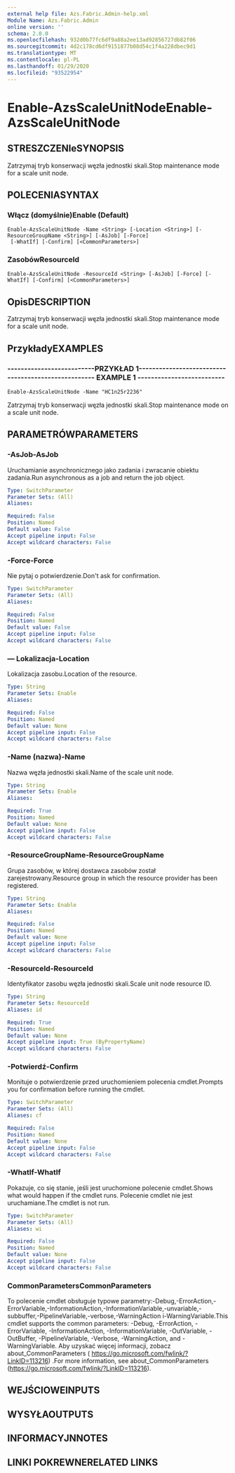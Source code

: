 ```yaml
---
external help file: Azs.Fabric.Admin-help.xml
Module Name: Azs.Fabric.Admin
online version: ''
schema: 2.0.0
ms.openlocfilehash: 932d0b77fc6df9a88a2ee13ad92856727db82f06
ms.sourcegitcommit: 4d2c178cd6df9151877b08d54c1f4a228dbec9d1
ms.translationtype: MT
ms.contentlocale: pl-PL
ms.lasthandoff: 01/29/2020
ms.locfileid: "93522954"
---
```

# <span data-ttu-id="e4e20-101">Enable-AzsScaleUnitNode</span><span class="sxs-lookup"><span data-stu-id="e4e20-101">Enable-AzsScaleUnitNode</span></span>

## <span data-ttu-id="e4e20-102">STRESZCZENIe</span><span class="sxs-lookup"><span data-stu-id="e4e20-102">SYNOPSIS</span></span>
<span data-ttu-id="e4e20-103">Zatrzymaj tryb konserwacji węzła jednostki skali.</span><span class="sxs-lookup"><span data-stu-id="e4e20-103">Stop maintenance mode for a scale unit node.</span></span>

## <span data-ttu-id="e4e20-104">POLECENIA</span><span class="sxs-lookup"><span data-stu-id="e4e20-104">SYNTAX</span></span>

### <span data-ttu-id="e4e20-105">Włącz (domyślnie)</span><span class="sxs-lookup"><span data-stu-id="e4e20-105">Enable (Default)</span></span>
```
Enable-AzsScaleUnitNode -Name <String> [-Location <String>] [-ResourceGroupName <String>] [-AsJob] [-Force]
 [-WhatIf] [-Confirm] [<CommonParameters>]
```

### <span data-ttu-id="e4e20-106">Zasobów</span><span class="sxs-lookup"><span data-stu-id="e4e20-106">ResourceId</span></span>
```
Enable-AzsScaleUnitNode -ResourceId <String> [-AsJob] [-Force] [-WhatIf] [-Confirm] [<CommonParameters>]
```

## <span data-ttu-id="e4e20-107">Opis</span><span class="sxs-lookup"><span data-stu-id="e4e20-107">DESCRIPTION</span></span>
<span data-ttu-id="e4e20-108">Zatrzymaj tryb konserwacji węzła jednostki skali.</span><span class="sxs-lookup"><span data-stu-id="e4e20-108">Stop maintenance mode for a scale unit node.</span></span>

## <span data-ttu-id="e4e20-109">Przykłady</span><span class="sxs-lookup"><span data-stu-id="e4e20-109">EXAMPLES</span></span>

### <span data-ttu-id="e4e20-110">--------------------------PRZYKŁAD 1--------------------------</span><span class="sxs-lookup"><span data-stu-id="e4e20-110">-------------------------- EXAMPLE 1 --------------------------</span></span>
```
Enable-AzsScaleUnitNode -Name "HC1n25r2236"
```

<span data-ttu-id="e4e20-111">Zatrzymaj tryb konserwacji węzła jednostki skali.</span><span class="sxs-lookup"><span data-stu-id="e4e20-111">Stop maintenance mode on a scale unit node.</span></span>

## <span data-ttu-id="e4e20-112">PARAMETRÓW</span><span class="sxs-lookup"><span data-stu-id="e4e20-112">PARAMETERS</span></span>

### <span data-ttu-id="e4e20-113">-AsJob</span><span class="sxs-lookup"><span data-stu-id="e4e20-113">-AsJob</span></span>
<span data-ttu-id="e4e20-114">Uruchamianie asynchronicznego jako zadania i zwracanie obiektu zadania.</span><span class="sxs-lookup"><span data-stu-id="e4e20-114">Run asynchronous as a job and return the job object.</span></span>

```yaml
Type: SwitchParameter
Parameter Sets: (All)
Aliases: 

Required: False
Position: Named
Default value: False
Accept pipeline input: False
Accept wildcard characters: False
```

### <span data-ttu-id="e4e20-115">-Force</span><span class="sxs-lookup"><span data-stu-id="e4e20-115">-Force</span></span>
<span data-ttu-id="e4e20-116">Nie pytaj o potwierdzenie.</span><span class="sxs-lookup"><span data-stu-id="e4e20-116">Don't ask for confirmation.</span></span>

```yaml
Type: SwitchParameter
Parameter Sets: (All)
Aliases: 

Required: False
Position: Named
Default value: False
Accept pipeline input: False
Accept wildcard characters: False
```

### <span data-ttu-id="e4e20-117">— Lokalizacja</span><span class="sxs-lookup"><span data-stu-id="e4e20-117">-Location</span></span>
<span data-ttu-id="e4e20-118">Lokalizacja zasobu.</span><span class="sxs-lookup"><span data-stu-id="e4e20-118">Location of the resource.</span></span>

```yaml
Type: String
Parameter Sets: Enable
Aliases: 

Required: False
Position: Named
Default value: None
Accept pipeline input: False
Accept wildcard characters: False
```

### <span data-ttu-id="e4e20-119">-Name (nazwa)</span><span class="sxs-lookup"><span data-stu-id="e4e20-119">-Name</span></span>
<span data-ttu-id="e4e20-120">Nazwa węzła jednostki skali.</span><span class="sxs-lookup"><span data-stu-id="e4e20-120">Name of the scale unit node.</span></span>

```yaml
Type: String
Parameter Sets: Enable
Aliases: 

Required: True
Position: Named
Default value: None
Accept pipeline input: False
Accept wildcard characters: False
```

### <span data-ttu-id="e4e20-121">-ResourceGroupName</span><span class="sxs-lookup"><span data-stu-id="e4e20-121">-ResourceGroupName</span></span>
<span data-ttu-id="e4e20-122">Grupa zasobów, w której dostawca zasobów został zarejestrowany.</span><span class="sxs-lookup"><span data-stu-id="e4e20-122">Resource group in which the resource provider has been registered.</span></span>

```yaml
Type: String
Parameter Sets: Enable
Aliases: 

Required: False
Position: Named
Default value: None
Accept pipeline input: False
Accept wildcard characters: False
```

### <span data-ttu-id="e4e20-123">-ResourceId</span><span class="sxs-lookup"><span data-stu-id="e4e20-123">-ResourceId</span></span>
<span data-ttu-id="e4e20-124">Identyfikator zasobu węzła jednostki skali.</span><span class="sxs-lookup"><span data-stu-id="e4e20-124">Scale unit node resource ID.</span></span>

```yaml
Type: String
Parameter Sets: ResourceId
Aliases: id

Required: True
Position: Named
Default value: None
Accept pipeline input: True (ByPropertyName)
Accept wildcard characters: False
```

### <span data-ttu-id="e4e20-125">-Potwierdź</span><span class="sxs-lookup"><span data-stu-id="e4e20-125">-Confirm</span></span>
<span data-ttu-id="e4e20-126">Monituje o potwierdzenie przed uruchomieniem polecenia cmdlet.</span><span class="sxs-lookup"><span data-stu-id="e4e20-126">Prompts you for confirmation before running the cmdlet.</span></span>

```yaml
Type: SwitchParameter
Parameter Sets: (All)
Aliases: cf

Required: False
Position: Named
Default value: None
Accept pipeline input: False
Accept wildcard characters: False
```

### <span data-ttu-id="e4e20-127">-WhatIf</span><span class="sxs-lookup"><span data-stu-id="e4e20-127">-WhatIf</span></span>
<span data-ttu-id="e4e20-128">Pokazuje, co się stanie, jeśli jest uruchomione polecenie cmdlet.</span><span class="sxs-lookup"><span data-stu-id="e4e20-128">Shows what would happen if the cmdlet runs.</span></span>
<span data-ttu-id="e4e20-129">Polecenie cmdlet nie jest uruchamiane.</span><span class="sxs-lookup"><span data-stu-id="e4e20-129">The cmdlet is not run.</span></span>

```yaml
Type: SwitchParameter
Parameter Sets: (All)
Aliases: wi

Required: False
Position: Named
Default value: None
Accept pipeline input: False
Accept wildcard characters: False
```

### <span data-ttu-id="e4e20-130">CommonParameters</span><span class="sxs-lookup"><span data-stu-id="e4e20-130">CommonParameters</span></span>
<span data-ttu-id="e4e20-131">To polecenie cmdlet obsługuje typowe parametry:-Debug,-ErrorAction,-ErrorVariable,-InformationAction,-InformationVariable,-unvariable,-subbuffer,-PipelineVariable,-verbose,-WarningAction i-WarningVariable.</span><span class="sxs-lookup"><span data-stu-id="e4e20-131">This cmdlet supports the common parameters: -Debug, -ErrorAction, -ErrorVariable, -InformationAction, -InformationVariable, -OutVariable, -OutBuffer, -PipelineVariable, -Verbose, -WarningAction, and -WarningVariable.</span></span> <span data-ttu-id="e4e20-132">Aby uzyskać więcej informacji, zobacz about_CommonParameters ( https://go.microsoft.com/fwlink/?LinkID=113216) .</span><span class="sxs-lookup"><span data-stu-id="e4e20-132">For more information, see about_CommonParameters (https://go.microsoft.com/fwlink/?LinkID=113216).</span></span>

## <span data-ttu-id="e4e20-133">WEJŚCIOWE</span><span class="sxs-lookup"><span data-stu-id="e4e20-133">INPUTS</span></span>

## <span data-ttu-id="e4e20-134">WYSYŁA</span><span class="sxs-lookup"><span data-stu-id="e4e20-134">OUTPUTS</span></span>

## <span data-ttu-id="e4e20-135">INFORMACYJN</span><span class="sxs-lookup"><span data-stu-id="e4e20-135">NOTES</span></span>

## <span data-ttu-id="e4e20-136">LINKI POKREWNE</span><span class="sxs-lookup"><span data-stu-id="e4e20-136">RELATED LINKS</span></span>


